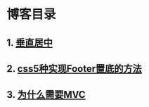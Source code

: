 # 博客目录  

## 1. [垂直居中](https://github.com/yinshaochuang/blogs/blob/master/vertical.md)  
## 2. [css5种实现Footer置底的方法](https://github.com/yinshaochuang/blogs/blob/master/footer.md)  
## 3. [为什么需要MVC](https://github.com/yinshaochuang/blogs/blob/master/mvc.md)
